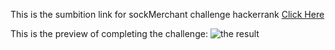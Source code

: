 This is the sumbition link for sockMerchant challenge hackerrank [Click Here](https://www.hackerrank.com/challenges/sock-merchant/problem?h_l=interview&playlist_slugs%5B%5D=interview-preparation-kit&playlist_slugs%5B%5D=warmup)


This is the preview of completing the challenge:
![the result](https://ik.imagekit.io/adrian/Screenshot_from_2020-06-20_01-02-23_011S7WYOC.png)